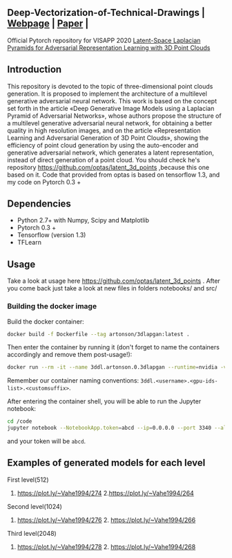 ## Deep-Vectorization-of-Technical-Drawings | [Webpage](http://adase.group/3ddl/projects/3d-laplatgan/) | [Paper](https://arxiv.org/abs/1912.06466) | 
Official Pytorch repository for VISAPP 2020 [Latent-Space Laplacian Pyramids for Adversarial Representation Learning with 3D Point Clouds]()

## Introduction


This repository is devoted to the topic of three-dimensional point clouds generation. It is proposed to implement the architecture of a multilevel generative adversarial neural network. This work is based on the concept set forth in the article «Deep Generative Image Models using a Laplacian Pyramid of Adversarial Networks», whose authors propose the structure of a multilevel generative adversarial neural network, for obtaining a better quality in high resolution images, and on the article «Representation Learning and Adversarial Generation of 3D Point Clouds», showing the efficiency of point cloud generation by using the auto-encoder and generative adversarial network, which generates a latent representation, instead of direct generation of a point cloud. You should check he's repository https://github.com/optas/latent_3d_points ,because this one based on it. Code that provided from optas is based on tensorflow 1.3, and my code on Pytorch 0.3 +


## Dependencies

- Python 2.7+ with Numpy, Scipy and Matplotlib
- Pytorch 0.3 +
- Tensorflow (version 1.3)
- TFLearn

## Usage
Take a look at usage here https://github.com/optas/latent_3d_points . After you come back just take a look at new files in folders notebooks/ and src/

### Building the docker image

Build the docker container:
```bash
docker build -f Dockerfile --tag artonson/3dlapgan:latest .
```

Then enter the container by running it (don't forget to name the containers accordingly and remove them post-usage!):
```bash
docker run --rm -it --name 3ddl.artonson.0.3dlapgan --runtime=nvidia -v /home/artonson/repos/ThreeDLAPGAN:/code -p 3340:3340 artonson/3dlapgan:latest
```
Remember our container naming conventions: `3ddl.<username>.<gpu-ids-list>.<customsuffix>`.

After entering the container shell, you will be able to run the Jupyter notebook:
```bash
cd /code
jupyter notebook --NotebookApp.token=abcd --ip=0.0.0.0 --port 3340 --allow-root
```
and your token will be `abcd`.



## Examples of generated models for each level

First level(512)
1. https://plot.ly/~Vahe1994/274 2.https://plot.ly/~Vahe1994/264

Second level(1024)
1. https://plot.ly/~Vahe1994/276 2. https://plot.ly/~Vahe1994/266

Third level(2048)
1. https://plot.ly/~Vahe1994/278 2. https://plot.ly/~Vahe1994/268



